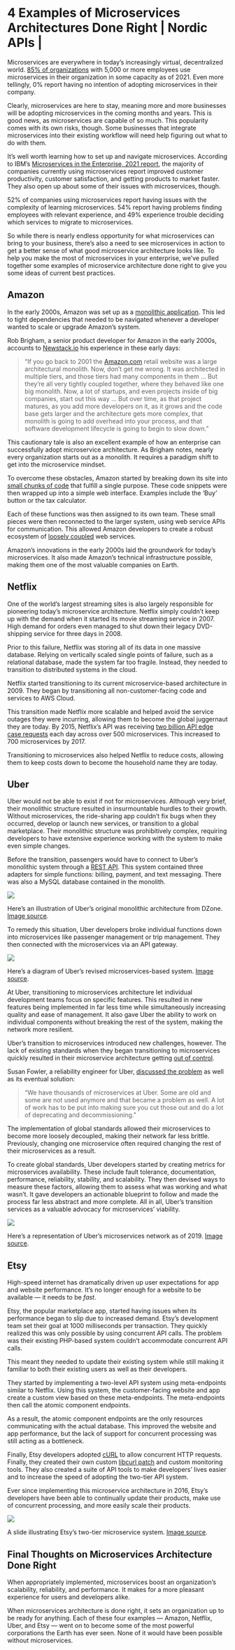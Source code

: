 # 4 Examples of Microservices Architectures Done Right | Nordic APIs |
Microservices are everywhere in today’s increasingly virtual, decentralized world. [85% of organizations](https://www.statista.com/statistics/1236823/microservices-usage-per-organization-size/) with 5,000 or more employees use microservices in their organization in some capacity as of 2021. Even more tellingly, 0% report having no intention of adopting microservices in their company.

Clearly, microservices are here to stay, meaning more and more businesses will be adopting microservices in the coming months and years. This is good news, as microservices are capable of so much. This popularity comes with its own risks, though. Some businesses that integrate microservices into their existing workflow will need help figuring out what to do with them.

It’s well worth learning how to set up and navigate microservices. According to IBM’s [Microservices in the Enterprise, 2021 report](https://www.ibm.com/downloads/cas/OQG4AJAM), the majority of companies currently using microservices report improved customer productivity, customer satisfaction, and getting products to market faster. They also open up about some of their issues with microservices, though.

52% of companies using microservices report having issues with the complexity of learning microservices. 54% report having problems finding employees with relevant experience, and 49% experience trouble deciding which services to migrate to microservices.

So while there is nearly endless opportunity for what microservices can bring to your business, there’s also a need to see microservices in action to get a better sense of what good microservice architecture looks like. To help you make the most of microservices in your enterprise, we’ve pulled together some examples of microservice architecture done right to give you some ideas of current best practices.

Amazon
------

In the early 2000s, Amazon was set up as a [monolithic application](https://nordicapis.com/whats-the-difference-between-monolith-and-microservices/). This led to tight dependencies that needed to be navigated whenever a developer wanted to scale or upgrade Amazon’s system.

Rob Brigham, a senior product developer for Amazon in the early 2000s, accounts to [Newstack.io](https://thenewstack.io/led-amazon-microservices-architecture/) his experience in these early days:

> “If you go back to 2001 the [Amazon.com](http://amazon.com/) retail website was a large architectural monolith. Now, don’t get me wrong. It was architected in multiple tiers, and those tiers had many components in them … But they’re all very tightly coupled together, where they behaved like one big monolith. Now, a lot of startups, and even projects inside of big companies, start out this way … But over time, as that project matures, as you add more developers on it, as it grows and the code base gets larger and the architecture gets more complex, that monolith is going to add overhead into your process, and that software development lifecycle is going to begin to slow down.”

This cautionary tale is also an excellent example of how an enterprise can successfully adopt microservice architecture. As Brigham notes, nearly every organization starts out as a monolith. It requires a paradigm shift to get into the microservice mindset.

To overcome these obstacles, Amazon started by breaking down its site into [small chunks of code](https://nordicapis.com/the-bezos-api-mandate-amazons-manifesto-for-externalization/) that fulfill a single purpose. These code snippets were then wrapped up into a simple web interface. Examples include the ‘Buy’ button or the tax calculator.

Each of these functions was then assigned to its own team. These small pieces were then reconnected to the larger system, using web service APIs for communication. This allowed Amazon developers to create a robust ecosystem of [loosely coupled](https://nordicapis.com/how-to-design-loosely-coupled-microservices/) web services.

Amazon’s innovations in the early 2000s laid the groundwork for today’s microservices. It also made Amazon’s technical infrastructure possible, making them one of the most valuable companies on Earth.

Netflix
-------

One of the world’s largest streaming sites is also largely responsible for pioneering today’s microservice architecture. Netflix simply couldn’t keep up with the demand when it started its movie streaming service in 2007. High demand for orders even managed to shut down their legacy DVD-shipping service for three days in 2008.

Prior to this failure, Netflix was storing all of its data in one massive database. Relying on vertically scaled single points of failure, such as a relational database, made the system far too fragile. Instead, they needed to transition to distributed systems in the cloud.

Netflix started transitioning to its current microservice-based architecture in 2009. They began by transitioning all non-customer-facing code and services to AWS Cloud.

This transition made Netflix more scalable and helped avoid the service outages they were incurring, allowing them to become the global juggernaut they are today. By 2015, Netflix’s API was receiving [two billion API edge case requests](https://smartbear.com/blog/develop/why-you-cant-talk-about-microservices-without-ment/) each day across over 500 microservices. This increased to 700 microservices by 2017.

Transitioning to microservices also helped Netflix to reduce costs, allowing them to keep costs down to become the household name they are today.

Uber
----

Uber would not be able to exist if not for microservices. Although very brief, their monolithic structure resulted in insurmountable hurdles to their growth. Without microservices, the ride-sharing app couldn’t fix bugs when they occurred, develop or launch new services, or transition to a global marketplace. Their monolithic structure was prohibitively complex, requiring developers to have extensive experience working with the system to make even simple changes.

Before the transition, passengers would have to connect to Uber’s monolithic system through a [REST API](https://nordicapis.com/what-is-the-difference-between-apis-and-microservices/). This system contained three adapters for simple functions: billing, payment, and text messaging. There was also a MySQL database contained in the monolith.

[![](assets/designmicroservicesuber.png)
](https://nordicapis.com/4-examples-of-microservices-architectures-done-right/designmicroservicesuber/)

Here’s an illustration of Uber’s original monolithic architecture from DZone. [Image source](https://dzone.com/articles/microservice-architecture-learn-build-and-deploy-a).

To remedy this situation, Uber developers broke individual functions down into microservices like passenger management or trip management. They then connected with the microservices via an API gateway.

[![](assets/designmicroservicesubermicroservices.png)
](https://nordicapis.com/4-examples-of-microservices-architectures-done-right/designmicroservicesubermicroservices/)

Here’s a diagram of Uber’s revised microservices-based system. [Image source](https://dzone.com/articles/microservice-architecture-learn-build-and-deploy-a).

At Uber, transitioning to microservices architecture let individual development teams focus on specific features. This resulted in new features being implemented in far less time while simultaneously increasing quality and ease of management. It also gave Uber the ability to work on individual components without breaking the rest of the system, making the network more resilient.

Uber’s transition to microservices introduced new challenges, however. The lack of existing standards when they began transitioning to microservices quickly resulted in their microservice architecture getting [out of control](https://nordicapis.com/tips-for-right-sizing-microservices/).

Susan Fowler, a reliability engineer for Uber, [discussed the problem](https://www.theserverside.com/feature/How-microservices-patterns-helped-Uber-systems-perform-better) as well as its eventual solution:

> “We have thousands of microservices at Uber. Some are old and some are not used anymore and that became a problem as well. A lot of work has to be put into making sure you cut those out and do a lot of deprecating and decommissioning.”

The implementation of global standards allowed their microservices to become more loosely decoupled, making their network far less brittle. Previously, changing one microservice often required changing the rest of their microservices as a result.

To create global standards, Uber developers started by creating metrics for microservices availability. These include fault tolerance, documentation, performance, reliability, stability, and scalability. They then devised ways to measure these factors, allowing them to assess what was working and what wasn’t. It gave developers an actionable blueprint to follow and made the process far less abstract and more complete. All in all, Uber’s transition services as a valuable advocacy for microservices’ viability.

[![](assets/designmicroservicesuber3.png)
](https://nordicapis.com/4-examples-of-microservices-architectures-done-right/designmicroservicesuber3/)

Here’s a representation of Uber’s microservices network as of 2019. [Image source](https://twitter.com/msuriar/status/1110244877424578560).

Etsy
----

High-speed internet has dramatically driven up user expectations for app and website performance. It’s no longer enough for a website to be available — it needs to be _fast_.

Etsy, the popular marketplace app, started having issues when its performance began to slip due to increased demand. Etsy’s development team set their goal at 1000 milliseconds per transaction. They quickly realized this was only possible by using concurrent API calls. The problem was their existing PHP-based system couldn’t accommodate concurrent API calls.

This meant they needed to update their existing system while still making it familiar to both their existing users as well as their developers.

They started by implementing a two-level API system using meta-endpoints similar to Netflix. Using this system, the customer-facing website and app create a custom view based on these meta-endpoints. The meta-endpoints then call the atomic component endpoints.

As a result, the atomic component endpoints are the only resources communicating with the actual database. This improved the website and app performance, but the lack of support for concurrent processing was still acting as a bottleneck.

Finally, Etsy developers adopted [cURL](https://nordicapis.com/understanding-the-hidden-powers-of-curl/) to allow concurrent HTTP requests. Finally, they created their own custom [libcurl patch](https://gist.github.com/mdg/fde0fedafb0de42ae411) and custom monitoring tools. They also created a suite of API tools to make developers’ lives easier and to increase the speed of adopting the two-tier API system.

Ever since implementing this microservice architecture in 2016, Etsy’s developers have been able to continually update their products, make use of concurrent processing, and more easily scale their products.

[![](assets/designmicroservicesetsy.png)
](https://nordicapis.com/4-examples-of-microservices-architectures-done-right/designmicroservicesetsy/)

A slide illustrating Etsy’s two-tier microservice system. [Image source](https://www.infoq.com/presentations/etsy-api/).

Final Thoughts on Microservices Architecture Done Right
-------------------------------------------------------

When appropriately implemented, microservices boost an organization’s scalability, reliability, and performance. It makes for a more pleasant experience for users and developers alike.

When microservices architecture is done right, it sets an organization up to be ready for anything. Each of these four examples — Amazon, Netflix, Uber, and Etsy — went on to become some of the most powerful corporations the Earth has ever seen. None of it would have been possible without microservices.